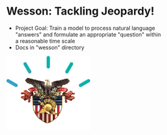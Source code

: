 # Wesson: Tackling Jeopardy!
* Project Goal: Train a model to process natural language \
"answers" and formulate an appropriate "question" within \
a reasonable time scale
* Docs in "wesson" directory

![Wesson Proposed Logo](wesson/wesson_graphic.png)
